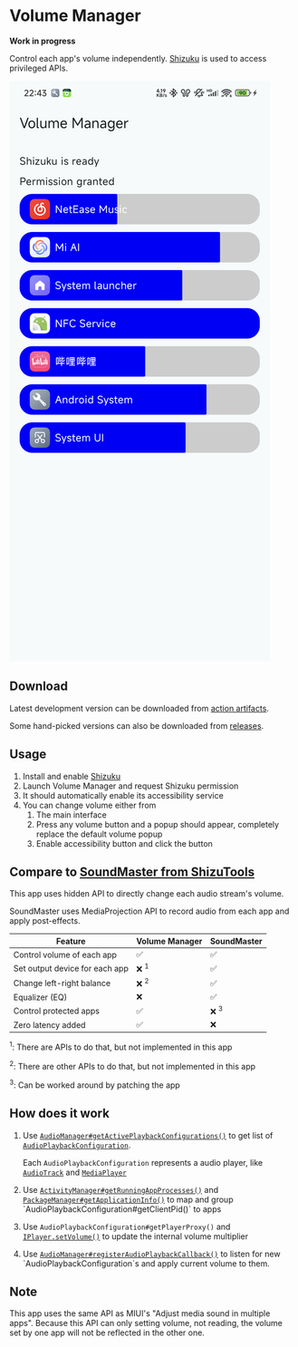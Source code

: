 # Volume Manager

**Work in progress**

Control each app's volume independently. [Shizuku](https://shizuku.rikka.app/) is used to access privileged APIs.

![Screenshot](screenshot.png)

## Download

Latest development version can be downloaded from [action artifacts](https://github.com/yume-chan/VolumeManager/actions).

Some hand-picked versions can also be downloaded from [releases](https://github.com/yume-chan/VolumeManager/releases).

## Usage

1. Install and enable [Shizuku](https://shizuku.rikka.app/)
2. Launch Volume Manager and request Shizuku permission
3. It should automatically enable its accessibility service
4. You can change volume either from
   1. The main interface
   2. Press any volume button and a popup should appear, completely replace the default volume popup
   3. Enable accessibility button and click the button

## Compare to [SoundMaster from ShizuTools](https://github.com/legendsayantan/ShizuTools/wiki/SoundMaster)

This app uses hidden API to directly change each audio stream's volume.

SoundMaster uses MediaProjection API to record audio from each app and apply post-effects.

| Feature                        | Volume Manager | SoundMaster    |
| ------------------------------ | -------------- | -------------- |
| Control volume of each app     | ✅              | ✅              |
| Set output device for each app | ❌ <sup>1</sup> | ✅              |
| Change left-right balance      | ❌ <sup>2</sup> | ✅              |
| Equalizer (EQ)                 | ❌              | ✅              |
| Control protected apps         | ✅              | ❌ <sup>3</sup> |
| Zero latency added             | ✅              | ❌              |

<sup>1</sup>: There are APIs to do that, but not implemented in this app

<sup>2</sup>: There are other APIs to do that, but not implemented in this app

<sup>3</sup>: Can be worked around by patching the app

## How does it work

1. Use [`AudioManager#getActivePlaybackConfigurations()`](https://developer.android.com/reference/android/media/AudioManager#getActivePlaybackConfigurations()) to get list of [`AudioPlaybackConfiguration`](https://cs.android.com/android/platform/superproject/main/+/main:frameworks/base/media/java/android/media/AudioPlaybackConfiguration.java;drc=e282cc572ef848b1cb8d622c2c4939aac37c3b27).

    Each `AudioPlaybackConfiguration` represents a audio player, like [`AudioTrack`](https://developer.android.com/reference/android/media/AudioTrack) and [`MediaPlayer`](https://developer.android.com/media/platform/mediaplayer)
2. Use [`ActivityManager#getRunningAppProcesses()`](https://developer.android.com/reference/android/app/ActivityManager#getRunningAppProcesses()) and [`PackageManager#getApplicationInfo()`](https://developer.android.com/reference/android/content/pm/PackageManager#getApplicationInfo(java.lang.String,%20android.content.pm.PackageManager.ApplicationInfoFlags)) to map and group `AudioPlaybackConfiguration#getClientPid()` to apps
3. Use `AudioPlaybackConfiguration#getPlayerProxy()` and [`IPlayer.setVolume()`](https://cs.android.com/android/platform/superproject/main/+/main:frameworks/av/media/libaudioclient/aidl/android/media/IPlayer.aidl;l=29;drc=75e48fea431b1de2bf1715eb5c22ba4c794200bd) to update the internal volume multiplier
4. Use [`AudioManager#registerAudioPlaybackCallback()`](https://developer.android.com/reference/android/media/AudioManager?hl=en#registerAudioPlaybackCallback(android.media.AudioManager.AudioPlaybackCallback,%20android.os.Handler)) to listen for new `AudioPlaybackConfiguration`s and apply current volume to them.

## Note

This app uses the same API as MIUI's "Adjust media sound in multiple apps". Because this API can only setting volume, not reading, the volume set by one app will not be reflected in the other one.
